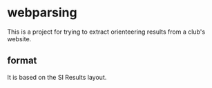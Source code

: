 # webparsing
This is a project for trying to extract orienteering results from a club's website.
## format
It is based on the SI Results layout.

